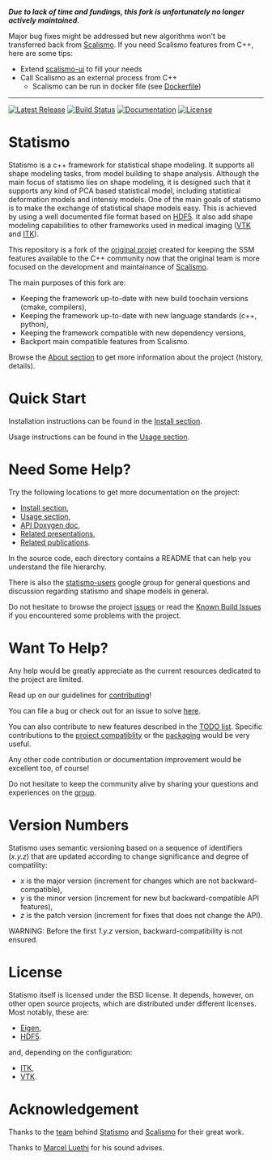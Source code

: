 ***Due to lack of time and fundings, this fork is unfortunately no longer actively maintained.***

Major bug fixes might be addressed but new algorithms won't be transferred back from [Scalismo](https://github.com/unibas-gravis/scalismo). If you need Scalismo features from C++, here are some
tips:

* Extend [scalismo-ui](https://github.com/latimagine/statismo-ui) to fill your needs
* Call Scalismo as an external process from C++
  + Scalismo can be run in docker file (see [Dockerfile](./deploy/docker/Dockerfile-scalismo))


---


[![Latest Release](https://img.shields.io/badge/release-statismo%2F0.12.1-blue.svg)](https://github.com/kenavolic/statismo/releases)
[![Build Status](https://api.travis-ci.org/kenavolic/statismo.svg?branch=master)](https://travis-ci.org/kenavolic/statismo)
[![Documentation](https://img.shields.io/badge/docs-doxygen-blue.svg)](http://kenavolic.github.io/statismo/)
[![License](https://img.shields.io/badge/license-BSD%203--Clause-blue.svg)](https://opensource.org/licenses/BSD-3-Clause)

Statismo
========

Statismo is a c++ framework for statistical shape modeling. It supports all shape modeling tasks, from model building to shape analysis. Although the main focus of statismo lies on shape modeling, it is designed such that it supports any kind of PCA based statistical model, including statistical deformation models and intensiy models. One of the main goals of statismo is to make the exchange of statistical shape models easy. This is achieved by using a well documented file format based on [HDF5](https://www.hdfgroup.org). It also add shape modeling capabilities to other frameworks used in medical imaging ([VTK](https://vtk.org/) and [ITK](https://itk.org/)).

This repository is a fork of the [original projet](https://github.com/statismo/statismo) created for keeping the SSM features available to the C++ community now that the original
team is more focused on the development and maintainance of [Scalismo](https://github.com/unibas-gravis/scalismo).

The main purposes of this fork are:
* Keeping the framework up-to-date with new build toochain versions (cmake, compilers),
* Keeping the framework up-to-date with new language standards (c++, python),
* Keeping the framework compatible with new dependency versions,
* Backport main compatible features from Scalismo.

Browse the [About section](doc/md/ABOUT.md) to get more information about the project (history, details).

Quick Start
===========

Installation instructions can be found in the [Install section](doc/md/INSTALL.md).

Usage instructions can be found in the [Usage section](doc/md/USE.md).

Need Some Help?
===============

Try the following locations to get more documentation on the project:
* [Install section](doc/md/INSTALL.md),
* [Usage section](doc/md/USE.md),
* [API Doxygen doc](http://kenavolic.github.io/statismo/),
* [Related presentations](doc/md/ABOUT.md#Presentations),
* [Related publications](doc/md/ABOUT.md#Scientific-Publications).

In the source code, each directory contains a README that can help you understand the file hierarchy.

There is also the [statismo-users](https://groups.google.com/forum/#!forum/statismo-users) google group for general questions and discussion regarding statismo and shape models in general.

Do not hesitate to browse the project [issues](https://github.com/kenavolic/statismo/issues) or read the [Known Build Issues](doc/md/INSTALL.md#Known-Build-Issues) if you encountered some problems with the project.

Want To Help?
=============

Any help would be greatly appreciate as the current resources dedicated
to the project are limited.

Read up on our guidelines for [contributing](CONTRIBUTING.md)!

You can file a bug or check out for an issue to solve [here](https://github.com/kenavolic/statismo/issues).

You can also contribute to new features described in the [TODO list](doc/md/TODO.md). Specific contributions to the [project compatiblity](doc/md/TODO.md#Compatibility) or the [packaging](doc/md/TODO.md#Packaging) would be very useful.

Any other code contribution or documentation improvement would be excellent too, of course!

Do not hesitate to keep the community alive by sharing your questions and experiences on the [group](https://groups.google.com/forum/#!forum/statismo-users).

Version Numbers
===============

Statismo uses semantic versioning based on a sequence of identifiers (*x.y.z*) that are updated according to change significance and degree of compatility:
* *x* is the major version (increment for changes which are not backward-compatible),
* *y* is the minor version (increment for new but backward-compatible API features),
* *z* is the patch version (increment for fixes that does not change the API).

WARNING: Before the first *1.y.z* version, backward-compatibility is not ensured.

License
=======

Statismo itself is licensed under the BSD license. It depends, however, on other open source projects, which are distributed under different licenses. Most notably, these are: 
* [Eigen](http://eigen.tuxfamily.org),
* [HDF5](http://www.hdfgroup.org).

and, depending on the configuration:
* [ITK](http://www.itk.org),
* [VTK](http://www.vtk.org).


Acknowledgement
===============

Thanks to the [team](doc/md/ABOUT.md#History) behind [Statismo](https://github.com/statismo/statismo) and [Scalismo](https://github.com/unibas-gravis/scalismo) for their great work.

Thanks to [Marcel Luethi](https://github.com/marcelluethi) for his sound advises.
